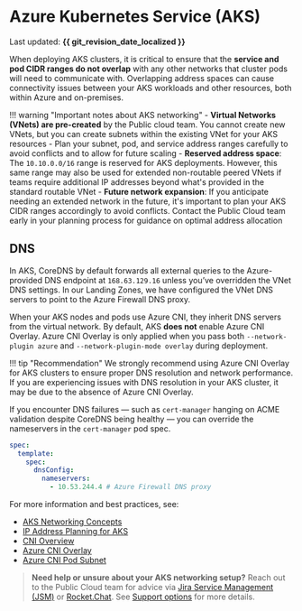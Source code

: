 # Azure Kubernetes Service (AKS)

Last updated: **{{ git_revision_date_localized }}**

When deploying AKS clusters, it is critical to ensure that the **service and pod CIDR ranges do not overlap** with any other networks that cluster pods will need to communicate with. Overlapping address spaces can cause connectivity issues between your AKS workloads and other resources, both within Azure and on-premises.

!!! warning "Important notes about AKS networking"
    - **Virtual Networks (VNets) are pre-created** by the Public cloud team. You cannot create new VNets, but you can create subnets within the existing VNet for your AKS resources
    - Plan your subnet, pod, and service address ranges carefully to avoid conflicts and to allow for future scaling
    - **Reserved address space**: The `10.10.0.0/16` range is reserved for AKS deployments. However, this same range may also be used for extended non-routable peered VNets if teams require additional IP addresses beyond what's provided in the standard routable VNet
    - **Future network expansion**: If you anticipate needing an extended network in the future, it's important to plan your AKS CIDR ranges accordingly to avoid conflicts. Contact the Public Cloud team early in your planning process for guidance on optimal address allocation

## DNS

In AKS, CoreDNS by default forwards all external queries to the Azure-provided DNS endpoint at `168.63.129.16` unless you’ve overridden the VNet DNS settings. In our Landing Zones, we have configured the VNet DNS servers to point to the Azure Firewall DNS proxy.

When your AKS nodes and pods use Azure CNI, they inherit DNS servers from the virtual network. By default, AKS **does not** enable Azure CNI Overlay. Azure CNI Overlay is only applied when you pass both `--network-plugin azure` and `--network-plugin-mode overlay` during deployment.

!!! tip "Recommendation"
    We strongly recommend using Azure CNI Overlay for AKS clusters to ensure proper DNS resolution and network performance. If you are experiencing issues with DNS resolution in your AKS cluster, it may be due to the absence of Azure CNI Overlay.

If you encounter DNS failures — such as `cert-manager` hanging on ACME validation despite CoreDNS being healthy — you can override the nameservers in the `cert-manager` pod spec.

```yaml
spec:
  template:
    spec:
      dnsConfig:
        nameservers:
          - 10.53.244.4 # Azure Firewall DNS proxy
```

For more information and best practices, see:

- [AKS Networking Concepts](https://learn.microsoft.com/en-us/azure/aks/concepts-network)
- [IP Address Planning for AKS](https://learn.microsoft.com/en-us/azure/aks/concepts-network-ip-address-planning)
- [CNI Overview](https://learn.microsoft.com/en-us/azure/aks/concepts-network-cni-overview)
- [Azure CNI Overlay](https://learn.microsoft.com/en-us/azure/aks/concepts-network-azure-cni-overlay)
- [Azure CNI Pod Subnet](https://learn.microsoft.com/en-us/azure/aks/concepts-network-azure-cni-pod-subnet)

> **Need help or unsure about your AKS networking setup?**
> Reach out to the Public Cloud team for advice via [Jira Service Management (JSM)](https://citz-do.atlassian.net/servicedesk/customer/portal/3) or [Rocket.Chat](https://chat.developer.gov.bc.ca/). See [Support options](../../welcome/support.md) for more details.
